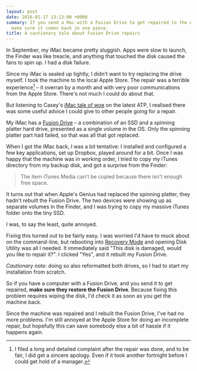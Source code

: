 ```yaml
---
layout: post
date: 2016-01-17 13:13:00 +0000
summary: If you send a Mac with a Fusion Drive to get repaired to the Apple Store,
  make sure it comes back in one piece.
title: A cautionary tale about Fusion Drive repairs
---
```


In September, my iMac became pretty sluggish.
Apps were slow to launch, the Finder was like treacle, and anything that touched the disk caused the fans to spin up.
I had a disk failure.

Since my iMac is sealed up tightly, I didn't want to try replacing the drive myself.
I took the machine to the local Apple Store.
The repair was a terrible experience[^1] – it overran by a month and with very poor communications from the Apple Store.
There's not much I could do about that.

But listening to Casey's [iMac tale of woe](http://atp.fm/episodes/152) on the latest ATP, I realised there was some useful advice I could give to other people going for a repair.

My iMac has a [Fusion Drive](https://en.wikipedia.org/wiki/Fusion_Drive) – a combination of an SSD and a spinning platter hard drive, presented as a single volume in the OS.
Only the spinning platter part had failed, so that was all that got replaced.

When I got the iMac back, I was a bit tentative: I installed and configured a few key applications, set up Dropbox, played around for a bit.
Once I was happy that the machine was in working order, I tried to copy my iTunes directory from my backup disk, and got a surprise from the Finder:

> The item iTunes Media can't be copied because there isn't enough free space.

It turns out that when Apple's Genius had replaced the spinning platter, they hadn't rebuilt the Fusion Drive.
The two devices were showing up as separate volumes in the Finder, and I was trying to copy my massive iTunes folder onto the tiny SSD.

I was, to say the least, quite annoyed.

Fixing this turned out to be fairly easy.
I was worried I'd have to muck about on the command-line, but rebooting into [Recovery Mode](https://support.apple.com/en-us/HT201314) and opening Disk Utility was all I needed.
It immediately said "This disk is damaged, would you like to repair it?".
I clicked "Yes", and it rebuilt my Fusion Drive.

*Cautionary note:* doing so also reformatted both drives, so I had to start my installation from scratch.

So if you have a computer with a Fusion Drive, and you send it to get repaired, **make sure they restore the Fusion Drive**.
Because fixing this problem requires wiping the disk, I'd check it as soon as you get the machine back.

Since the machine was repaired and I rebuilt the Fusion Drive, I've had no more problems.
I'm still annoyed at the Apple Store for doing an incomplete repair, but hopefully this can save somebody else a bit of hassle if it happens again.

[^1]: I filed a long and detailed complaint after the repair was done, and to be fair, I did get a sincere apology.  Even if it took another fortnight before I could get hold of a manager.